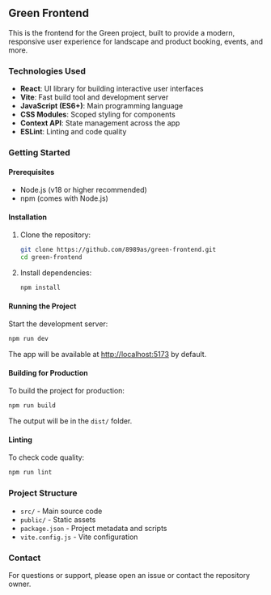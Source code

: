 ## Green Frontend

This is the frontend for the Green project, built to provide a modern, responsive user experience for landscape and product booking, events, and more.

### Technologies Used

- **React**: UI library for building interactive user interfaces
- **Vite**: Fast build tool and development server
- **JavaScript (ES6+)**: Main programming language
- **CSS Modules**: Scoped styling for components
- **Context API**: State management across the app
- **ESLint**: Linting and code quality

### Getting Started

#### Prerequisites
- Node.js (v18 or higher recommended)
- npm (comes with Node.js)

#### Installation
1. Clone the repository:
   ```bash
   git clone https://github.com/8989as/green-frontend.git
   cd green-frontend
   ```
2. Install dependencies:
   ```bash
   npm install
   ```

#### Running the Project
Start the development server:
```bash
npm run dev
```
The app will be available at [http://localhost:5173](http://localhost:5173) by default.

#### Building for Production
To build the project for production:
```bash
npm run build
```
The output will be in the `dist/` folder.

#### Linting
To check code quality:
```bash
npm run lint
```

### Project Structure

- `src/` - Main source code
- `public/` - Static assets
- `package.json` - Project metadata and scripts
- `vite.config.js` - Vite configuration

### Contact
For questions or support, please open an issue or contact the repository owner.
